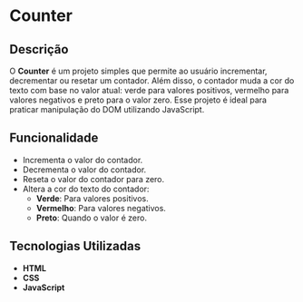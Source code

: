# Counter

## Descrição

O **Counter** é um projeto simples que permite ao usuário incrementar, decrementar ou resetar um contador. Além disso, o contador muda a cor do texto com base no valor atual: verde para valores positivos, vermelho para valores negativos e preto para o valor zero. Esse projeto é ideal para praticar manipulação do DOM utilizando JavaScript.

## Funcionalidade

- Incrementa o valor do contador.
- Decrementa o valor do contador.
- Reseta o valor do contador para zero.
- Altera a cor do texto do contador:
  - **Verde**: Para valores positivos.
  - **Vermelho**: Para valores negativos.
  - **Preto**: Quando o valor é zero.

## Tecnologias Utilizadas

- **HTML**
- **CSS**
- **JavaScript**
